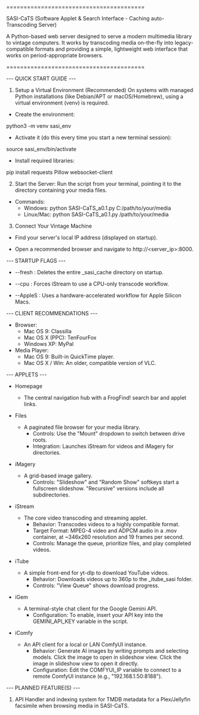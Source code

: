 ========================================

SASI-CaTS (Software Applet & Search Interface - Caching auto-Transcoding Server)

A Python-based web server designed to serve a modern multimedia library to
vintage computers. It works by transcoding media on-the-fly into 
legacy-compatible formats and providing a simple, lightweight web 
interface that works on period-appropriate browsers.

========================================

--- QUICK START GUIDE ---
1. Setup a Virtual Environment (Recommended)
On systems with managed Python installations (like Debian/APT or
macOS/Homebrew), using a virtual environment (venv) is required.

* Create the environment:

python3 -m venv sasi_env

* Activate it (do this every time you start a new terminal session):

source sasi_env/bin/activate

* Install required libraries:

pip install requests Pillow websocket-client

2. Start the Server:
Run the script from your terminal, pointing it to the directory
containing your media files.

* Commands:
  * Windows: python SASI-CaTS_a0.1.py C:/path/to/your/media
  * Linux/Mac: python SASI-CaTS_a0.1.py /path/to/your/media

3. Connect Your Vintage Machine

* Find your server's local IP address (displayed on startup).

* Open a recommended browser and navigate to http://<server_ip>:8000.

--- STARTUP FLAGS ---
* --fresh : Deletes the entire _sasi_cache directory on startup.

* --cpu : Forces iStream to use a CPU-only transcode workflow.

* --AppleS : Uses a hardware-accelerated workflow for Apple Silicon Macs.

--- CLIENT RECOMMENDATIONS ---
* Browser:
  * Mac OS 9: Classilla
  * Mac OS X (PPC): TenFourFox
  * Windows XP: MyPal
* Media Player:
  * Mac OS 9: Built-in QuickTime player.
  * Mac OS X / Win: An older, compatible version of VLC.

--- APPLETS ---
* Homepage
  * The central navigation hub with a FrogFind! search bar and applet links.

* Files
  * A paginated file browser for your media library.
    * Controls: Use the "Mount" dropdown to switch between drive roots.
    * Integration: Launches iStream for videos and iMagery for directories.

* iMagery
  * A grid-based image gallery.
    * Controls: "Slideshow" and "Random Show" softkeys start a fullscreen
      slideshow. "Recursive" versions include all subdirectories.

* iStream
  * The core video transcoding and streaming applet.
    * Behavior: Transcodes videos to a highly compatible format.
    * Target Format: MPEG-4 video and ADPCM audio in a .mov container,
      at ~346x260 resolution and 19 frames per second.
    * Controls: Manage the queue, prioritize files, and play completed videos.

* iTube
  * A simple front-end for yt-dlp to download YouTube videos.
    * Behavior: Downloads videos up to 360p to the _itube_sasi folder.
    * Controls: "View Queue" shows download progress.

* iGem
  * A terminal-style chat client for the Google Gemini API.
    * Configuration: To enable, insert your API key into the
      GEMINI_API_KEY variable in the script.

* iComfy
  * An API client for a local or LAN ComfyUI instance.
    * Behavior: Generate AI images by writing prompts and selecting models. Click the image to open in slideshow view. Click the image in slideshow view to open it directly.
    * Configuration: Edit the COMFYUI_IP variable to connect to a remote
      ComfyUI instance (e.g., "192.168.1.50:8188").

--- PLANNED FEATURE(S) ---

1. API Handler and indexing system for TMDB metadata for a Plex/Jellyfin facsimile when browsing media in SASI-CaTS.
   
